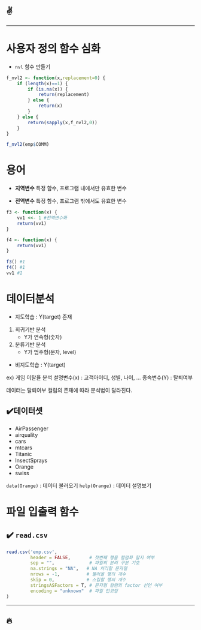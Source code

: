 :v:
---

---
# 사용자 정의 함수 심화
- `nvl` 함수 만들기
```r
f_nvl2 <- function(x,replacement=0) {
    if (length(x)==1) {
        if (is.na(x)) {
            return(replacement)
        } else {
            return(x)
        }
    } else {
        return(sapply(x,f_nvl2,0))
    }
}
```
```r
f_nvl2(emp$COMM)
```


# 용어
- **지역변수**
특정 함수, 프로그램 내에서만 유효한 변수

- **전역변수**
특정 함수, 프로그램 밖에서도 유효한 변수

```r
f3 <- function(x) {
    vv1 <<- 1 #전역변수화
    return(vv1)
}

f4 <- function(x) {
    return(vv1)
}

f3() #1
f4() #1
vv1 #1


```


# 데이터분석
- 지도학습 : Y(target) 존재
1. 회귀기반 분석
    - Y가 연속형(숫자)
2. 분류기반 분석
    - Y가 범주형(문자, level)
- 비지도학습 : Y(target) 

ex) 게임 이탈율 분석
설명변수(x) : 고객아이디, 성별, 나이, ...
종속변수(Y) : 탈퇴여부

데이터는 탈퇴여부 컬럼의 존재에 따라 분석법이 달라진다.

## :heavy_check_mark:데이터셋
- AirPassenger
- airquality
- cars
- mtcars
- Titanic
- InsectSprays
- Orange
- swiss
 
 `data(Orange)` : 데이터 불러오기
 `help(Orange)` : 데이터 설명보기

# 파일 입출력 함수
## :heavy_check_mark: `read.csv`
```r
read.csv('emp.csv',
         header = FALSE,       # 첫번째 행을 컬럼화 할지 여부
         sep = "",             # 파일의 분리 구분 기호
         na.strings = "NA",   # NA 처리할 문자열
         nrows = -1,          # 불러올 행의 개수
         skip = 0,            # 스킵할 행의 개수
         stringsASFactors = T, # 문자형 컬럼의 factor 선언 여부
         encoding = "unknown"  # 파일 인코딩
)
```


---
:fire:
---